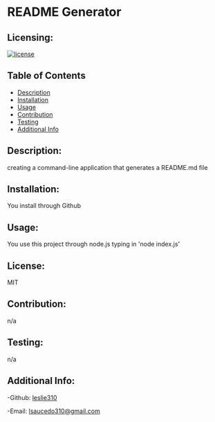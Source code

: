 # README Generator

## Licensing:
[![license](https://img.shields.io/badge/license-MIT-brightgreen)](https://shields.io)

## Table of Contents 
- [Description](#description)
- [Installation](#installation)
- [Usage](#usage)
- [Contribution](#contribution)
- [Testing](#testing)
- [Additional Info](#additional-info)

## Description:
creating a command-line application that generates a README.md file

## Installation:
You install through Github

## Usage:
You use this project through node.js typing in 'node index.js'

## License:
MIT

## Contribution:
n/a

## Testing:
n/a

## Additional Info:
-Github: [leslie310](https://github.com/leslie310)

-Email: lsaucedo310@gmail.com 